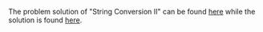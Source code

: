 The problem solution of "String Conversion II" can be found [here](https://leetcode.com/problems/string-compression-ii/description/?envType=daily-question&envId=2023-12-28) while the solution is found [here](https://github.com/aurimas13/Solutions-To-Problems/blob/main/LeetCode/Python%20Solutions/String%20Compression%20II/stringCompression.py).
